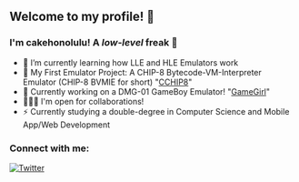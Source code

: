 ## Welcome to my profile! 👋 

### I'm cakehonolulu! A *low-level* freak 💾

- 🚧 I’m currently learning how LLE and HLE Emulators work
- 🔭 My First Emulator Project: A CHIP-8 Bytecode-VM-Interpreter Emulator (CHIP-8 BVMIE for short) "[CCHIP8](https://github.com/cakehonolulu/CCHIP8)"
- 🧠 Currently working on a DMG-01 GameBoy Emulator! "[GameGirl](https://github.com/cakehonolulu/GameGirl)"
- 🧑🏽‍💻 I'm open for collaborations!
- ⚡ Currently studying a double-degree in Computer Science and Mobile App/Web Development

### Connect with me:

[![Twitter](https://img.shields.io/twitter/follow/cakehonolulu?color=lightblue&label=Twitter&logo=red&logoColor=red&style=flat-square)](https://twitter.com/intent/follow?screen_name=cakehonolulu)
